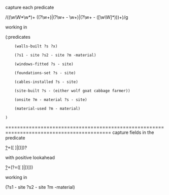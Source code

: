 capture each predicate

/\((\w\W*\w*)+ ((\?\w+)|(\?\w+ - \w+)|(\?\w+ - \([\w\W]*\)))+\)/g


working in

(:predicates

        (walls-built ?s ?x)

        (?s1 - site ?s2 - site ?m -material)

        (windows-fitted ?s - site)

        (foundations-set ?s - site)

        (cables-installed ?s - site)

        (site-built ?s - (either wolf goat cabbage farmer))

        (onsite ?m - material ?s - site)

        (material-used ?m - material)

    )

==========================================================================================
capture fields in the predicate

[?](\w)+([ ]|[)])?

with positive lookahead

[?](\w)+(?=([ ]|[)]))

working in


(?s1 - site ?s2 - site ?m -material)
